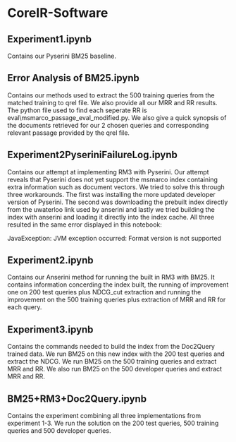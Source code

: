 # CoreIR-Software

## Experiment1.ipynb
Contains our Pyserini BM25 baseline.

## Error Analysis of BM25.ipynb
Contains our methods used to extract the 500 training queries from the matched training to qrel file. We also provide all our MRR and RR results. The python file used to find each seperate RR is eval\msmarco_passage_eval_modified.py. We also give a quick synopsis of the documents retrieved for our 2 chosen queries and corresponding relevant passage provided by the qrel file. 

## Experiment2PyseriniFailureLog.ipynb
Contains our attempt at implementing RM3 with Pyserini. Our attempt reveals that Pyserini does not yet support the msmarco index containing extra information such as document vectors. We tried to solve this through three workarounds. The first was installing the more updated developer version of Pyserini. The second was downloading the prebuilt index directly from the uwaterloo link used by anserini and lastly we tried building the index with anserini and loading it directly into the index cache. All three resulted in the same error displayed in this notebook:

JavaException: JVM exception occurred: Format version is not supported

## Experiment2.ipynb
Contains our Anserini method for running the built in RM3 with BM25. It contains information concerding the index built, the running of improvement one on 200 test queries plus NDCG_cut extraction and running the improvement on the 500 training queries plus extraction of MRR and RR for each query. 

## Experiment3.ipynb
Contains the commands needed to build the index from the Doc2Query trained data. We run BM25 on this new index with the 200 test queries and extract the NDCG. We run BM25 on the 500 training queries and extract MRR and RR. We also run BM25 on the 500 developer queries and extract MRR and RR.

## BM25+RM3+Doc2Query.ipynb
Contains the experiment combining all three implementations from experiment 1-3. We run the solution on the 200 test queries, 500 training queries and 500 developer queries.
